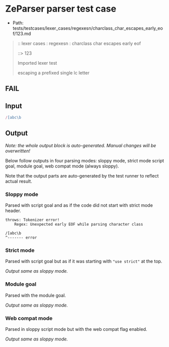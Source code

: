 # ZeParser parser test case

- Path: tests/testcases/lexer_cases/regexesn/charclass_char_escapes_early_eof/123.md

> :: lexer cases : regexesn : charclass char escapes early eof
>
> ::> 123
>
> Imported lexer test
>
> escaping a prefixed single lc letter

## FAIL

## Input

`````js
/[abc\b
`````

## Output

_Note: the whole output block is auto-generated. Manual changes will be overwritten!_

Below follow outputs in four parsing modes: sloppy mode, strict mode script goal, module goal, web compat mode (always sloppy).

Note that the output parts are auto-generated by the test runner to reflect actual result.

### Sloppy mode

Parsed with script goal and as if the code did not start with strict mode header.

`````
throws: Tokenizer error!
    Regex: Unexpected early EOF while parsing character class

/[abc\b
^------- error
`````

### Strict mode

Parsed with script goal but as if it was starting with `"use strict"` at the top.

_Output same as sloppy mode._

### Module goal

Parsed with the module goal.

_Output same as sloppy mode._

### Web compat mode

Parsed in sloppy script mode but with the web compat flag enabled.

_Output same as sloppy mode._
